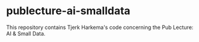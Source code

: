 # publecture-ai-smalldata
This repository contains Tjerk Harkema's code concerning the Pub Lecture: AI &amp; Small Data.
